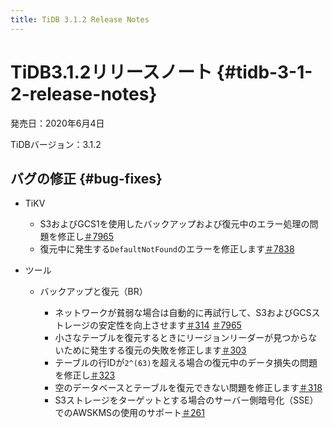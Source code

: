```yaml
---
title: TiDB 3.1.2 Release Notes
---
```


# TiDB3.1.2リリースノート {#tidb-3-1-2-release-notes}

発売日：2020年6月4日

TiDBバージョン：3.1.2

## バグの修正 {#bug-fixes}

-   TiKV

    -   S3およびGCS1を使用したバックアップおよび復元中のエラー処理の問題を修正し[＃7965](https://github.com/tikv/tikv/pull/7965)
    -   復元中に発生する`DefaultNotFound`のエラーを修正します[＃7838](https://github.com/tikv/tikv/pull/7938)

-   ツール

    -   バックアップと復元（BR）

        -   ネットワークが貧弱な場合は自動的に再試行して、S3およびGCSストレージの安定性を向上させます[＃314](https://github.com/pingcap/br/pull/314) [＃7965](https://github.com/tikv/tikv/pull/7965)
        -   小さなテーブルを復元するときにリージョンリーダーが見つからないために発生する復元の失敗を修正します[＃303](https://github.com/pingcap/br/pull/303)
        -   テーブルの行IDが`2^(63)`を超える場合の復元中のデータ損失の問題を修正し[＃323](https://github.com/pingcap/br/pull/323)
        -   空のデータベースとテーブルを復元できない問題を修正します[＃318](https://github.com/pingcap/br/pull/318)
        -   S3ストレージをターゲットとする場合のサーバー側暗号化（SSE）でのAWSKMSの使用のサポート[＃261](https://github.com/pingcap/br/pull/261)
